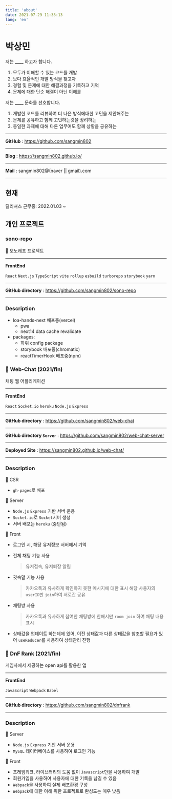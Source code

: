 ```yaml
---
title: 'about'
date: 2021-07-29 11:33:13
lang: 'en'
---
```


<h1>박상민</h1>

<p>저는 <b class="motto">____</b> 하고자 합니다.</p>

<ol>
  <li>모두가 이해할 수 있는 코드를 개발</li>
  <li>보다 효율적인 개발 방식을 찾고자</li>
  <li>경험 및 문제에 대한 해결과정을 기록하고 기억</li>
  <li>문제에 대한 단순 해결이 아닌 이해를</li>
</ol>

<p>저는 <b class="motto">____</b> 문화를 선호합니다.</p>

<ol>
  <li>개발한 코드를 리뷰하여 더 나은 방식에대한 고민을 제안해주는</li>
  <li>문제를 공유하고 함께 고민하는것을 장려하는</li>
  <li>동일한 과제에 대해 다른 업무여도 함께 상황을 공유하는</li>
</ol>

<hr>

<b>GitHub</b> : https://github.com/sangmin802

<hr>

<b>Blog</b> : https://sangmin802.github.io/

<hr>

<b>Mail</b> : sangmin802@(naver || gmail).com

<hr>

<h2>현재</h2>

<p>딜리셔스 근무중: 2022.01.03 ~ </p>

<h2>개인 프로젝트</h2>

<h3>sono-repo</h3>

<p>🥇 모노레포 프로젝트</p>

<hr>

<b>FrontEnd</b>

`React` `Next.js` `TypeScript` `vite` `rollup` `esbuild` `turborepo` `storybook` `yarn`

<hr>

<b>GitHub directory</b> : https://github.com/sangmin802/sono-repo

<hr>

<h3>Description</h3>

- loa-hands-next 배포중(vercel)
  - pwa
  - next14 data cache revalidate
- packages:
  - 하위 config package
  - storybook 배포중(chromatic)
  - reactTimerHook 배포중(npm)

<h3>🥉 Web-Chat (2021/fin)</h3>

<p>채팅 웹 어플리케이션</p>

<hr>

<b>FrontEnd</b>

`React` `Socket.io` `heroku` `Node.js` `Express`

<hr>

<b>GitHub directory</b> : https://github.com/sangmin802/web-chat

<hr>

<b>GitHub directory `Server` </b> : https://github.com/sangmin802/web-chat-server

<hr>

<b>Deployed Site</b> : https://sangmin802.github.io/web-chat/

<hr>

<h3>Description</h3>

📌 CSR

- `gh-pages`로 배포

📌 Server

- `Node.js` `Express` 기반 서버 운용
- `Socket.io`로 `Socket`서버 생성
- 서버 배포는 `heroku` (중단됨)

📌 Front

- 로그인 시, 해당 유저정보 서버에서 기억
- 전체 채팅 기능 사용
  > 유저접속, 유저퇴장 알림
- 귓속말 기능 사용
  > 카카오톡과 유사하게 확인하지 못한 메시지에 대한 표시
  > 해당 사용자의 `userID`만 `join`하여 서로간 공유
- 채팅방 사용

  > 카카오톡과 유사하게 참여한 채팅방에 한해서만 `room join` 하여 채팅 내용 표시

- 상태값을 업데이트 하는데에 있어, 이전 상태값과 다른 상태값을 참조할 필요가 있어 `useReducer`를 사용하여 상태관리 진행

<h3>🥉 DnF Rank (2021/fin)</h3>

<p>게임사에서 제공하는 open api를 활용한 앱</p>

<hr>

<b>FrontEnd</b>

`JavaScript` `Webpack` `Babel`

<hr>

<b>GitHub directory</b> : https://github.com/sangmin802/dnfrank

<hr>

<h3>Description</h3>

📌 Server

- `Node.js` `Express` 기반 서버 운용
- `MySQL` 데이터베이스를 사용하여 로그인 기능

📌 Front

- 프레임워크, 라이브러리의 도움 없이 `Javascript`만을 사용하여 개발
- 회원가입을 사용하여 사용자에 대한 기록을 남길 수 있음
- `Webpack`을 사용하여 실제 배포환경 구성
- `Webpack`에 대한 이해 위한 프로젝트로 완성도는 매우 낮음
